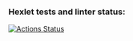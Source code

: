 ### Hexlet tests and linter status:
[![Actions Status](https://github.com/JS-Demi/frontend-project-11/actions/workflows/hexlet-check.yml/badge.svg)](https://github.com/JS-Demi/frontend-project-11/actions)